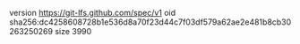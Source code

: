 version https://git-lfs.github.com/spec/v1
oid sha256:dc4258608728b1e536d8a70f23d44c7f03df579a62ae2e481b8cb30263250269
size 3990
